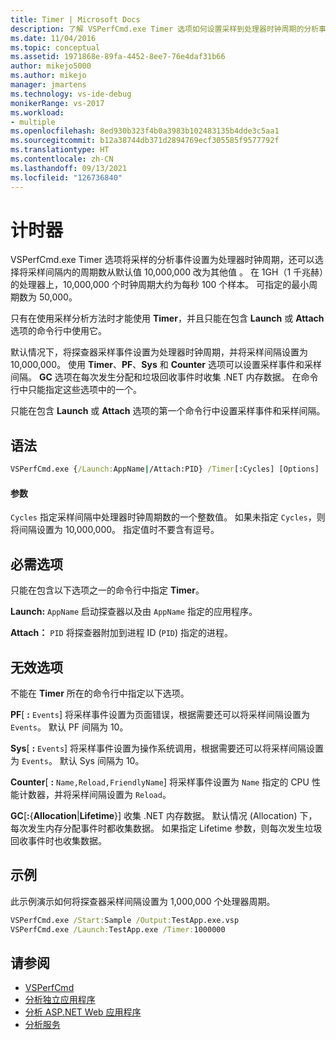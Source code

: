 ```yaml
---
title: Timer | Microsoft Docs
description: 了解 VSPerfCmd.exe Timer 选项如何设置采样到处理器时钟周期的分析事件。
ms.date: 11/04/2016
ms.topic: conceptual
ms.assetid: 1971868e-89fa-4452-8ee7-76e4daf31b66
author: mikejo5000
ms.author: mikejo
manager: jmartens
ms.technology: vs-ide-debug
monikerRange: vs-2017
ms.workload:
- multiple
ms.openlocfilehash: 8ed930b323f4b0a3983b102483135b4dde3c5aa1
ms.sourcegitcommit: b12a38744db371d2894769ecf305585f9577792f
ms.translationtype: HT
ms.contentlocale: zh-CN
ms.lasthandoff: 09/13/2021
ms.locfileid: "126736840"
---
```

# <a name="timer"></a>计时器
VSPerfCmd.exe Timer 选项将采样的分析事件设置为处理器时钟周期，还可以选择将采样间隔内的周期数从默认值 10,000,000 改为其他值 。 在 1GH（1 千兆赫）的处理器上，10,000,000 个时钟周期大约为每秒 100 个样本。 可指定的最小周期数为 50,000。

 只有在使用采样分析方法时才能使用 **Timer**，并且只能在包含 **Launch** 或 **Attach** 选项的命令行中使用它。

 默认情况下，将探查器采样事件设置为处理器时钟周期，并将采样间隔设置为 10,000,000。 使用 **Timer**、**PF**、**Sys** 和 **Counter** 选项可以设置采样事件和采样间隔。 **GC** 选项在每次发生分配和垃圾回收事件时收集 .NET 内存数据。 在命令行中只能指定这些选项中的一个。

 只能在包含 **Launch** 或 **Attach** 选项的第一个命令行中设置采样事件和采样间隔。

## <a name="syntax"></a>语法

```cmd
VSPerfCmd.exe {/Launch:AppName|/Attach:PID} /Timer[:Cycles] [Options]
```

#### <a name="parameters"></a>参数
 `Cycles` 指定采样间隔中处理器时钟周期数的一个整数值。 如果未指定 `Cycles`，则将间隔设置为 10,000,000。 指定值时不要含有逗号。

## <a name="required-options"></a>必需选项
 只能在包含以下选项之一的命令行中指定 **Timer**。

 **Launch:** `AppName` 启动探查器以及由 `AppName` 指定的应用程序。

 **Attach：** `PID` 将探查器附加到进程 ID (`PID`) 指定的进程。

## <a name="invalid-options"></a>无效选项
 不能在 **Timer** 所在的命令行中指定以下选项。

 **PF**[ **:** `Events`] 将采样事件设置为页面错误，根据需要还可以将采样间隔设置为 `Events`。 默认 PF 间隔为 10。

 **Sys**[ **:** `Events`] 将采样事件设置为操作系统调用，根据需要还可以将采样间隔设置为 `Events`。 默认 Sys 间隔为 10。

 **Counter**[ **:** `Name,Reload,FriendlyName`] 将采样事件设置为 `Name` 指定的 CPU 性能计数器，并将采样间隔设置为 `Reload`。

 **GC**[**:**{**Allocation**&#124;**Lifetime**}] 收集 .NET 内存数据。 默认情况 (Allocation) 下，每次发生内存分配事件时都收集数据。 如果指定 Lifetime 参数，则每次发生垃圾回收事件时也收集数据。

## <a name="example"></a>示例
 此示例演示如何将探查器采样间隔设置为 1,000,000 个处理器周期。

```cmd
VSPerfCmd.exe /Start:Sample /Output:TestApp.exe.vsp
VSPerfCmd.exe /Launch:TestApp.exe /Timer:1000000
```

## <a name="see-also"></a>请参阅
- [VSPerfCmd](../profiling/vsperfcmd.md)
- [分析独立应用程序](../profiling/command-line-profiling-of-stand-alone-applications.md)
- [分析 ASP.NET Web 应用程序](../profiling/command-line-profiling-of-aspnet-web-applications.md)
- [分析服务](../profiling/command-line-profiling-of-services.md)
